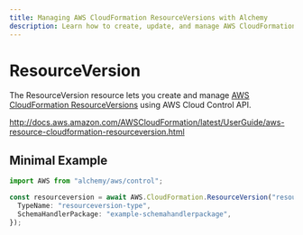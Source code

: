 ```yaml
---
title: Managing AWS CloudFormation ResourceVersions with Alchemy
description: Learn how to create, update, and manage AWS CloudFormation ResourceVersions using Alchemy Cloud Control.
---
```


# ResourceVersion

The ResourceVersion resource lets you create and manage [AWS CloudFormation ResourceVersions](https://docs.aws.amazon.com/cloudformation/latest/userguide/) using AWS Cloud Control API.

http://docs.aws.amazon.com/AWSCloudFormation/latest/UserGuide/aws-resource-cloudformation-resourceversion.html

## Minimal Example

```ts
import AWS from "alchemy/aws/control";

const resourceversion = await AWS.CloudFormation.ResourceVersion("resourceversion-example", {
  TypeName: "resourceversion-type",
  SchemaHandlerPackage: "example-schemahandlerpackage",
});
```

